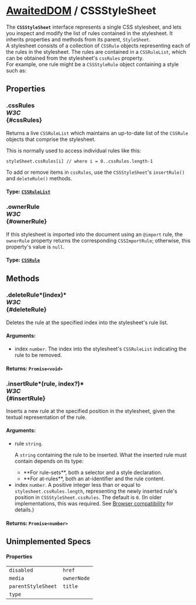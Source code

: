 # [AwaitedDOM](/docs/basic-interfaces/awaited-dom) <span>/</span> CSSStyleSheet

<div class='overview'><span class="seoSummary">The <strong><code>CSSStyleSheet</code></strong> interface represents a single CSS stylesheet, and lets you inspect and modify the list of rules contained in the stylesheet.</span> It inherits properties and methods from its parent, <code>StyleSheet</code>.</div>

<div class='overview'>A stylesheet consists of a collection of <code>CSSRule</code> objects representing each of the rules in the stylesheet. The rules are contained in a <code>CSSRuleList</code>, which can be obtained from the stylesheet's <code>cssRules</code> property.</div>

<div class='overview'>For example, one rule might be a <code>CSSStyleRule</code> object containing a style such as:</div>

## Properties

### .cssRules <div class="specs"><i>W3C</i></div> {#cssRules}


 <p>Returns a live <code>CSSRuleList</code> which maintains an up-to-date list of the <code>CSSRule</code> objects that comprise the stylesheet.</p>
 <p>This is normally used to access individual rules like this:</p>
 <pre><code>styleSheet.cssRules[i] // where i = 0..cssRules.length-1</code></pre>
 <p>To add or remove items in <code>cssRules</code>, use the&nbsp;<code>CSSStyleSheet</code>'s <code>insertRule()</code> and <code>deleteRule()</code> methods.</p>
 

#### **Type**: [`CSSRuleList`](./css-rule-list)

### .ownerRule <div class="specs"><i>W3C</i></div> {#ownerRule}

If this stylesheet is imported into the document using an <code>@import</code> rule, the <code>ownerRule</code> property returns the corresponding <code>CSSImportRule</code>; otherwise, this property's value is <code>null</code>.

#### **Type**: [`CSSRule`](./css-rule)

## Methods

### .deleteRule*(index)* <div class="specs"><i>W3C</i></div> {#deleteRule}

Deletes the rule at the specified index into the stylesheet's rule list.

#### **Arguments**:


 - index `number`. The index into the stylesheet's <code>CSSRuleList</code> indicating the rule to be removed.

#### **Returns**: `Promise<void>`

### .insertRule*(rule, index?)* <div class="specs"><i>W3C</i></div> {#insertRule}

Inserts a new rule at the specified position in the stylesheet, given the textual representation of the rule.

#### **Arguments**:


 - rule `string`. <p>A `string` containing the rule to be inserted. What the inserted rule must contain depends on its type:</p>
     <ul>
      <li>**For rule-sets**, both a selector and a style declaration.</li>
      <li>**For at-rules**, both an at-identifier and the rule content.</li>
     </ul>
 - index `number`. A positive integer less than or equal to <code>stylesheet.cssRules.length</code>, representing the newly inserted rule's position in <code>CSSStyleSheet.cssRules</code>. The default is <code>0</code>. (In older implementations, this was required. See <a href="#Browser_compatibility">Browser compatibility</a> for details.)

#### **Returns**: `Promise<number>`

## Unimplemented Specs

#### Properties

 |   |   | 
 | --- | --- | 
 | `disabled` | `href`
`media` | `ownerNode`
`parentStyleSheet` | `title`
`type` |  | 
